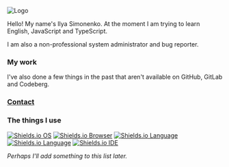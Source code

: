 ![Logo](logo.png)

Hello! My name's Ilya Simonenko. At the moment I am trying to learn English, JavaScript and TypeScript.

I am also a non-professional system administrator and bug reporter.

### My work

I've also done a few things in the past that aren't available on GitHub, GitLab and Codeberg.

### [Contact](https://simonenkoilya.github.io/)

### The things I use

[![Shields.io OS](https://img.shields.io/badge/OS-Windows%2011-blue?style=for-the-badge&logo=microsoft)](https://www.microsoft.com/ru-ru/windows/) [![Shields.io Browser](https://img.shields.io/badge/Browser-Microsoft%20Edge-blue?style=for-the-badge&logo=microsoftedge)](https://www.microsoft.com/ru-ru/edge/) [![Shields.io Language](https://img.shields.io/badge/Language-JavaScript-yellow?style=for-the-badge&logo=javascript)](https://www.javascript.com/) [![Shields.io Language](https://img.shields.io/badge/Language-TypeScript-blue?style=for-the-badge&logo=typescript)](https://www.typescriptlang.org/) [![Shields.io IDE](https://img.shields.io/badge/IDE-VSCode-blueviolet?style=for-the-badge&logo=visualstudiocode)](https://code.visualstudio.com)

*Perhaps I'll add something to this list later.*
